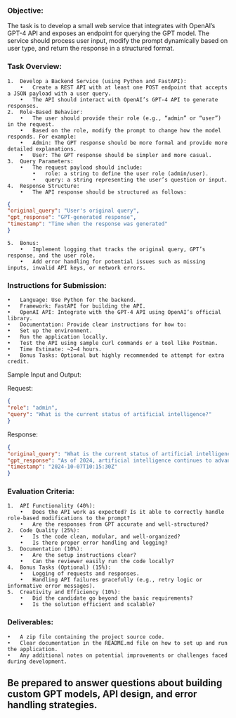### Objective:

The task is to develop a small web service that integrates with OpenAI’s GPT-4 API and exposes an endpoint for querying the GPT model. The service should process user input, modify the prompt dynamically based on user type, and return the response in a structured format.

### Task Overview:

    1.	Develop a Backend Service (using Python and FastAPI):
        •	Create a REST API with at least one POST endpoint that accepts a JSON payload with a user query.
        •	The API should interact with OpenAI’s GPT-4 API to generate responses.
    2.	Role-Based Behavior:
        •	The user should provide their role (e.g., “admin” or “user”) in the request.
        •	Based on the role, modify the prompt to change how the model responds. For example:
        •	Admin: The GPT response should be more formal and provide more detailed explanations.
        •	User: The GPT response should be simpler and more casual.
    3.	Query Parameters:
        •	The request payload should include:
            •	role: a string to define the user role (admin/user).
            •	query: a string representing the user’s question or input.
    4.	Response Structure:
        •	The API response should be structured as follows:

```json
{
"original_query": "User's original query",
"gpt_response": "GPT-generated response",
"timestamp": "Time when the response was generated"
}
```

    5.	Bonus:
        •	Implement logging that tracks the original query, GPT’s response, and the user role.
        •	Add error handling for potential issues such as missing inputs, invalid API keys, or network errors.

### Instructions for Submission:

    •	Language: Use Python for the backend.
    •	Framework: FastAPI for building the API.
    •	OpenAI API: Integrate with the GPT-4 API using OpenAI’s official library.
    •	Documentation: Provide clear instructions for how to:
    •	Set up the environment.
    •	Run the application locally.
    •	Test the API using sample curl commands or a tool like Postman.
    •	Time Estimate: ~2–4 hours.
    •	Bonus Tasks: Optional but highly recommended to attempt for extra credit.

Sample Input and Output:

Request:
```json
{
"role": "admin",
"query": "What is the current status of artificial intelligence?"
}
```

Response:

```json
{
"original_query": "What is the current status of artificial intelligence?",
"gpt_response": "As of 2024, artificial intelligence continues to advance in various fields, including natural language processing, robotics, and healthcare...",
"timestamp": "2024-10-07T10:15:30Z"
}
```

### Evaluation Criteria:

    1.	API Functionality (40%):
        •	Does the API work as expected? Is it able to correctly handle role-based modifications to the prompt?
        •	Are the responses from GPT accurate and well-structured?
    2.	Code Quality (25%):
        •	Is the code clean, modular, and well-organized?
        •	Is there proper error handling and logging?
    3.	Documentation (10%):
        •	Are the setup instructions clear?
        •	Can the reviewer easily run the code locally?
    4.	Bonus Tasks (Optional) (15%):
        •	Logging of requests and responses.
        •	Handling API failures gracefully (e.g., retry logic or informative error messages).
    5.	Creativity and Efficiency (10%):
        •	Did the candidate go beyond the basic requirements?
        •	Is the solution efficient and scalable?

### Deliverables:

    •	A zip file containing the project source code.
    •	Clear documentation in the README.md file on how to set up and run the application.
    •	Any additional notes on potential improvements or challenges faced during development.


## Be prepared to answer questions about building custom GPT models, API design, and error handling strategies.

